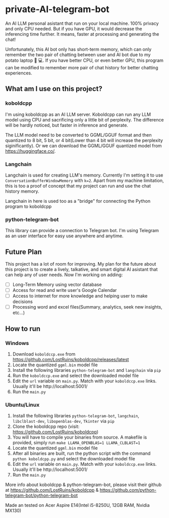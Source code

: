 # private-AI-telegram-bot
An AI LLM personal asistant that run on your local machine. 100% privacy and only CPU needed. But if you have GPU, it would decrease the inferencing time further. It means, faster at processing and generating the chat!

Unfortunately, this AI bot only has short-term memory, which can only remember the two pair of chatting between user and AI bot due to my potato laptop 🥔 💻. If you have better CPU, or even better GPU, this program can be modified to remember more pair of chat history for better chatting experiences.


## What am I use on this project?
### koboldcpp
I'm using koboldcpp as an AI LLM server. Koboldcpp can run any LLM model using CPU and sacrificing only a little bit of perplexity. The difference will be hardly noticed, but faster in inference and generate.

The LLM model need to be converted to GGML/GGUF format and then quantized to 8 bit, 5 bit, or 4 bit(Lower than 4 bit will increase the perplexity siginificantly). Or we can download the GGML/GGUF quantized model from https://huggingface.co/.

### Langchain
Langchain is used for creating LLM's memory. Currently I'm setting it to use `ConversationBufferWindowMemory` with `k=2`. Apart from my machine limitation, this is too a proof of concept that my project can run and use the chat history memory.

Langchain in here is used too as a "bridge" for connecting the Python program to koboldcpp

### python-telegram-bot
This library can provide a connection to Telegram bot. I'm using Telegram as an user interface for easy use anywhere and anytime.


## Future Plan 
This project has a lot of room for improving. My plan for the future about this project is to create a lively, talkative, and smart digital AI asistant that can help any of user needs. Now I'm working on adding:
- [ ] Long-Term Memory using vector database
- [ ] Access for read and write user's Google Calendar
- [ ] Access to internet for more knowledge and helping user to make decisions
- [ ] Processing word and excel files(Summary, analytics, seek new insights, etc...)

## How to run
### Windows
1. Download `koboldccp.exe` from https://github.com/LostRuins/koboldcpp/releases/latest
2. Locate the quantized `ggml.bin` model file
3. Install the following libraries `python-telegram-bot` and `langchain` via `pip`
4. Run the `koboldccp.exe` and select the downloaded model file
5. Edit the `url` variable on `main.py`. Match with your `koboldccp.exe` links. Usually it'll be http://localhost:5001/
6. Run the `main.py`

### Ubuntu/Linux
1. Install the following libraries `python-telegram-bot`, `langchain`, `libclblast-dev`, `libopenblas-dev`, `Tkinter` via `pip`
2. Clone the koboldcpp repo (visit: https://github.com/LostRuins/koboldcpp)
3. You will have to compile your binaries from source. A makefile is provided, simply run `make LLAMA_OPENBLAS=1 LLAMA_CLBLAST=1`
4. Locate the quantized `ggml.bin` model file
5. After all binaries are built, run the python script with the command `python koboldcpp.py` and select the downloaded model file
6. Edit the `url` variable on `main.py`. Match with your `koboldccp.exe` links. Usually it'll be http://localhost:5001/
7. Run the `main.py`


More info about koboldcpp & python-telegram-bot, please visit their github at https://github.com/LostRuins/koboldcpp & https://github.com/python-telegram-bot/python-telegram-bot


Made an tested on Acer Aspire E14(Intel i5-8250U, 12GB RAM, Nvidia MX130) 
